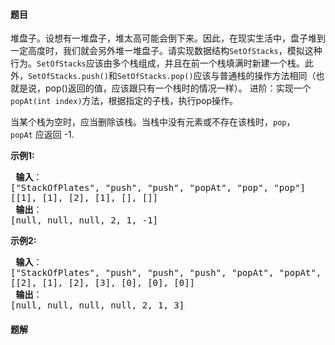 #### 题目
<p>堆盘子。设想有一堆盘子，堆太高可能会倒下来。因此，在现实生活中，盘子堆到一定高度时，我们就会另外堆一堆盘子。请实现数据结构<code>SetOfStacks</code>，模拟这种行为。<code>SetOfStacks</code>应该由多个栈组成，并且在前一个栈填满时新建一个栈。此外，<code>SetOfStacks.push()</code>和<code>SetOfStacks.pop()</code>应该与普通栈的操作方法相同（也就是说，pop()返回的值，应该跟只有一个栈时的情况一样）。 进阶：实现一个<code>popAt(int index)</code>方法，根据指定的子栈，执行pop操作。</p>

<p>当某个栈为空时，应当删除该栈。当栈中没有元素或不存在该栈时，<code>pop</code>，<code>popAt</code>&nbsp;应返回 -1.</p>

<p><strong>示例1:</strong></p>

<pre><strong> 输入</strong>：
[&quot;StackOfPlates&quot;, &quot;push&quot;, &quot;push&quot;, &quot;popAt&quot;, &quot;pop&quot;, &quot;pop&quot;]
[[1], [1], [2], [1], [], []]
<strong> 输出</strong>：
[null, null, null, 2, 1, -1]
</pre>

<p><strong>示例2:</strong></p>

<pre><strong> 输入</strong>：
[&quot;StackOfPlates&quot;, &quot;push&quot;, &quot;push&quot;, &quot;push&quot;, &quot;popAt&quot;, &quot;popAt&quot;, &quot;popAt&quot;]
[[2], [1], [2], [3], [0], [0], [0]]
<strong> 输出</strong>：
[null, null, null, null, 2, 1, 3]
</pre>


 #### 题解